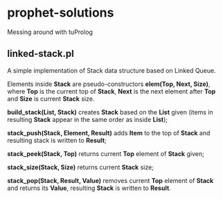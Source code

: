 # prophet-solutions
Messing around with tuProlog

## **linked-stack.pl**

  A simple implementation of Stack data structure based on Linked Queue.
  
  Elements inside **Stack** are pseudo-constructors **elem(Top, Next, Size)**, where **Top** is the current top of **Stack**, **Next** is the next element after **Top** and   **Size** is current **Stack** size.
  
  **build_stack(List, Stack)** creates **Stack** based on the **List** given (items in resulting **Stack** appear in the same order as inside **List**);
  
  **stack_push(Stack, Element, Result)** adds **Item** to the top of **Stack** and resulting stack is written to **Result**;
  
  **stack_peek(Stack, Top)** returns current **Top** element of **Stack** given;
  
  **stack_size(Stack, Size)** returns current **Stack** size;
  
  **stack_pop(Stack, Result, Value)** removes current **Top** element of **Stack** and returns its **Value**, resulting **Stack** is written to **Result**.
  
